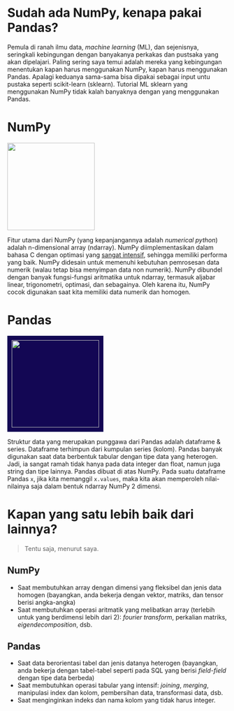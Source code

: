 # Sudah ada NumPy, kenapa pakai Pandas?

Pemula di ranah ilmu data, _machine learning_ (ML), dan sejenisnya, seringkali kebingungan dengan banyakanya perkakas dan pustsaka yang akan dipelajari.
Paling sering saya temui adalah mereka yang kebingungan menentukan kapan harus menggunakan NumPy, kapan harus menggunakan Pandas.
Apalagi keduanya sama-sama bisa dipakai sebagai input untu pustaka seperti scikit-learn (sklearn).
Tutorial ML sklearn yang menggunakan NumPy tidak kalah banyaknya dengan yang menggunakan Pandas.

# NumPy

<div class="col col-30">
<img src="https://numpy.org/images/logo.svg" width="200px"/>
</div>

<div class="col col-70">

Fitur utama dari NumPy (yang kepanjangannya adalah _numerical python_) adalah n-dimensional array (ndarray).
NumPy diimplementasikan dalam bahasa C dengan optimasi yang [sangat intensif](https://numpy.org/doc/stable/user/whatisnumpy.html#why-is-numpy-fast), sehingga memiliki performa yang baik.
NumPy didesain untuk memenuhi kebutuhan pemrosesan data numerik (walau tetap bisa menyimpan data non numerik).
NumPy dibundel dengan banyak fungsi-fungsi aritmatika untuk ndarray, termasuk aljabar linear, trigonometri, optimasi, dan sebagainya.
Oleh karena itu, NumPy cocok digunakan saat kita memiliki data numerik dan homogen.

</div>

# Pandas

<div class="col col-30">
<img src="https://pandas.pydata.org/static/img/pandas_white.svg" width="200px" style="background-color:#130754; padding: 10px 10px"/>
</div>

<div class="col col-70">

Struktur data yang merupakan punggawa dari Pandas adalah dataframe & series.
Dataframe terhimpun dari kumpulan series (kolom).
Pandas banyak digunakan saat data berbentuk tabular dengan tipe data yang heterogen.
Jadi, ia sangat ramah tidak hanya pada data integer dan float, namun juga string dan tipe lainnya.
Pandas dibuat di atas NumPy.
Pada suatu dataframe Pandas `x`, jika kita memanggil `x.values`, maka kita akan memperoleh nilai-nilainya saja dalam bentuk ndarray NumPy 2 dimensi.

</div>

# Kapan yang satu lebih baik dari lainnya?

> Tentu saja, menurut saya.

## NumPy
- Saat membutuhkan array dengan dimensi yang fleksibel dan jenis data homogen (bayangkan, anda bekerja dengan vektor, matriks, dan tensor berisi angka-angka)
- Saat membutuhkan operasi aritmatik yang melibatkan array (terlebih untuk yang berdimensi lebih dari 2): _fourier transform_, perkalian matriks, _eigendecomposition_, dsb.

## Pandas
- Saat data berorientasi tabel dan jenis datanya heterogen (bayangkan, anda bekerja dengan tabel-tabel seperti pada SQL yang berisi _field-field_ dengan tipe data berbeda)
- Saat membutuhkan operasi tabular yang intensif: _joining_, _merging_, manipulasi index dan kolom, pembersihan data, transformasi data, dsb.
- Saat menginginkan indeks dan nama kolom yang tidak harus integer.